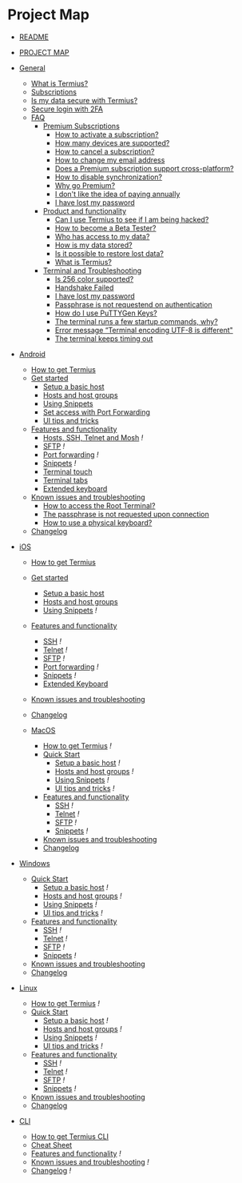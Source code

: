 # Project Map

- [README](README.md)
- [PROJECT MAP](PROJECT_MAP.md)


- [General](general/README.md)
  - [What is Termius?](general/what_is_termius.md)
  - [Subscriptions](general/subscriptions.md)
  - [Is my data secure with Termius?](security.md)
  - [Secure login  with 2FA](what_is_2fa.md)
  - [FAQ](general/faq/README.md)
    - [Premium Subscriptions](general/faq/premium_subscriptions/README.md)
      - [How to activate a subscription?](general/faq/premium_subscriptions/activete_subsciptions.md)
      - [How many devices are supported?](general/faq/premium_subscriptions/amount_devices.md)
      - [How to cancel a subscription?](general/faq/premium_subscriptions/cancel_subscription.md)
      - [How to change my email address](change_email.md)
      - [Does a Premium subscription support cross-platform?](general/faq/premium_subscriptions/cross-platform.md)
      - [How to disable synchronization?](general/faq/premium_subscriptions/disable_sync.md)
      - [Why go Premium?](general/faq/premium_subscriptions/go_premium.md)
      - [I don't like the idea of paying annually](general/faq/premium_subscriptions/subscription_license.md)
      - [I have lost my password](general/faq/terminal/lost_password.md)
    - [Product and functionality](general/faq/product_and_functionality/README.md)
      - [Can I use Termius to see if I am being hacked?](general/faq/product_and_functionality/being_hacked.md)
      - [How to become a Beta Tester?](general/faq/product_and_functionality/beta_tester.md)
      - [Who has access to my data?](general/faq/product_and_functionality/data_access.md)
      - [How is my data stored?](general/faq/product_and_functionality/data_storage.md)
      - [Is it possible to restore lost data?](general/faq/product_and_functionality/restore_data.md)
      - [What is Termius?](general/faq/product_and_functionality/what_is_termius.md)
    - [Terminal and Troubleshooting](general/faq/terminal/README.md)
      - [Is 256 color supported?](general/faq/terminal/256color_support.md)
      - [Handshake Failed](general/faq/terminal/handshake_failed.md)
      - [I have lost my password](general/faq/terminal/lost_password.md)
      - [Passphrase is not requestend on authentication](general/faq/terminal/passphrase.md)
      - [How do I use PuTTYGen Keys?](general/faq/terminal/puttygen_keys.md)
      - [The terminal runs a few startup commands, why?](general/faq/terminal/startup_commands.md)
      - [Error message “Terminal encoding UTF-8 is different"](general/faq/terminal/terminal_encoding.md)
      - [The terminal keeps timing out](general/faq/terminal/terminal_timeout.md)


- [Android](android/README.md)
  - [How to get Termius](android/install_termius.md)
  - [Get started](android/quick_start/README.md)
    - [Setup a basic host](android/quick_start/basic_host.md)
    - [Hosts and host groups](android/quick_start/host_groups.md)
    - [Using Snippets](android/quick_start/snippets.md)
    - [Set access with Port Forwarding](android/quick_start/port_forwardingt.md)
    - [UI tips and tricks](android/quick_start/ui.md)
  - [Features and functionality](android/features/README.md)
    - [Hosts, SSH, Telnet and Mosh]() *!*
    - [SFTP]() *!*
    - [Port forwarding]() *!*
    - [Snippets]() *!*
    - [Terminal touch](android/features/terminal_touch.md)
    - [Terminal tabs](android/features/terminal_tabs.md)
    - [Extended keyboard](android/features/extended_keyboard.md)
  - [Known issues and troubleshooting](android/troubleshooting/README.md)
    - [How to access the Root Terminal?](android/troubleshooting/can_I_access_the_root_terminal.md)
    - [The passphrase is not requested upon connection](android/troubleshooting/passphrase.md)
    - [How to use a physical keyboard?](android/troubleshooting/physical_keyboard.md)
  - [Changelog](android/changelog.md)


- [iOS](ios/README.md)
  - [How to get Termius](ios/install_termius.md)
  - [Get started](ios/quick_start/README.md)
    - [Setup a basic host](ios/quick_start/basic_host.md)
    - [Hosts and host groups](ios/quickstart/host_groups.md)
    - [Using Snippets]() *!*
  - [Features and functionality](ios/features/README.md)
    - [SSH]() *!*
    - [Telnet]() *!*
    - [SFTP]() *!*
    - [Port forwarding]() *!*
    - [Snippets]() *!*
    - [Extended Keyboard](extended_keyboard.md)
  - [Known issues and troubleshooting](ios/troubleshooting/README.md)
  - [Changelog](android/changelog.md)


  - [MacOS](macos/README.md)
    - [How to get Termius](macos/install_termius.md) *!*
    - [Quick Start](macos/quick_start/README.md)
      - [Setup a basic host]() *!*
      - [Hosts and host groups]() *!*
      - [Using Snippets]() *!*
      - [UI tips and tricks]() *!*
    - [Features and functionality](macos/features/README.md)
      - [SSH]() *!*
      - [Telnet]() *!*
      - [SFTP]() *!*
      - [Snippets]() *!*
    - [Known issues and troubleshooting](macos/troubleshooting/README.md)
    - [Changelog](macos/changelog.md)


- [Windows](windows/README.md)
  - [Quick Start](windows/quick_start/README.md)
    - [Setup a basic host]() *!*
    - [Hosts and host groups]() *!*
    - [Using Snippets]() *!*
    - [UI tips and tricks]() *!*
  - [Features and functionality](windows/features/README.md)
    - [SSH]() *!*
    - [Telnet]() *!*
    - [SFTP]() *!*
    - [Snippets]() *!*
  - [Known issues and troubleshooting](windows/troubleshooting/README.md)
  - [Changelog](android/changelog.md)


- [Linux](linux/README.md)
  - [How to get Termius](linux/install_termius.md) *!*
  - [Quick Start](linux/quick_start/README.md)
    - [Setup a basic host]() *!*
    - [Hosts and host groups]() *!*
    - [Using Snippets]() *!*
    - [UI tips and tricks]() *!*
  - [Features and functionality](linux/features/README.md)
    - [SSH]() *!*
    - [Telnet]() *!*
    - [SFTP]() *!*
    - [Snippets]() *!*
  - [Known issues and troubleshooting](linux/troubleshooting/README.md)
  - [Changelog](linux/changelog.md)


- [CLI](cli/README.md)
  - [How to get Termius CLI](cli/install_termius.md)
  - [Cheat Sheet](cli/heat_sheet.md)
  - [Features and functionality](cli/features/README.md) *!*
  - [Known issues and troubleshooting](cli/troubleshooting/README.md) *!*
  - [Changelog](cli/changelog.md) *!*
